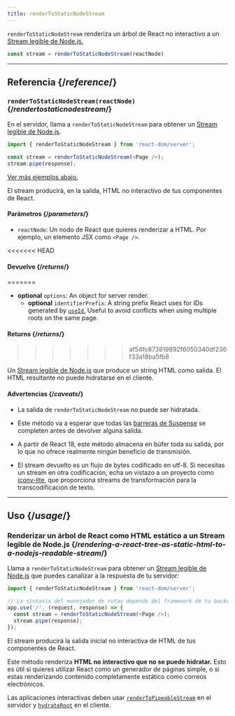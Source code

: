 ```yaml
---
title: renderToStaticNodeStream
---
```


<Intro>

`renderToStaticNodeStream` renderiza un árbol de React no interactivo a un [Stream legible de Node.js.](https://nodejs.org/api/stream.html#readable-streams)

```js
const stream = renderToStaticNodeStream(reactNode)
```

</Intro>

<InlineToc />

---

## Referencia {/*reference*/}

### `renderToStaticNodeStream(reactNode)` {/*rendertostaticnodestream*/}

En el servidor, llama a `renderToStaticNodeStream` para obtener un [Stream legible de Node.js](https://nodejs.org/api/stream.html#readable-streams).

```js
import { renderToStaticNodeStream } from 'react-dom/server';

const stream = renderToStaticNodeStream(<Page />);
stream.pipe(response);
```

[Ver más ejemplos abajo.](#usage)

El stream producirá, en la salida, HTML no interactivo de tus componentes de React.

#### Parámetros {/*parameters*/}

* `reactNode`: Un nodo de React que quieres renderizar a HTML. Por ejemplo, un elemento JSX como `<Page />`.

<<<<<<< HEAD
#### Devuelve {/*returns*/}
=======
* **optional** `options`: An object for server render.
  * **optional** `identifierPrefix`: A string prefix React uses for IDs generated by [`useId`.](/reference/react/useId) Useful to avoid conflicts when using multiple roots on the same page.

#### Returns {/*returns*/}
>>>>>>> af54fc873819892f6050340df236f33a18ba5fb8

Un [Stream legible de Node.js](https://nodejs.org/api/stream.html#readable-streams) que produce un string HTML como salida. El HTML resultante no puede hidratarse en el cliente.

#### Advertencias {/*caveats*/}

* La salida de `renderToStaticNodeStream` no puede ser hidratada.

* Este método va a esperar que todas las [barreras de Suspense](/reference/react/Suspense) se completen antes de devolver alguna salida.

* A partir de React 18, este método almacena en búfer toda su salida, por lo que no ofrece realmente ningún beneficio de transmisión.

* El stream  devuelto es un flujo de bytes codificado en utf-8. Si necesitas un stream en otra codificación, echa un vistazo a un proyecto como [iconv-lite](https://www.npmjs.com/package/iconv-lite), que proporciona streams de transformación para la transcodificación de texto.

---

## Uso {/*usage*/}

### Renderizar un árbol de React como HTML estático a un Stream legible de Node.js {/*rendering-a-react-tree-as-static-html-to-a-nodejs-readable-stream*/}

Llama a `renderToStaticNodeStream` para obtener un [Stream legible de Node.js](https://nodejs.org/api/stream.html#readable-streams) que puedes canalizar a la respuesta de tu servidor:

```js {5-6}
import { renderToStaticNodeStream } from 'react-dom/server';

// La sintaxis del manejador de rutas depende del framework de tu backend
app.use('/', (request, response) => {
  const stream = renderToStaticNodeStream(<Page />);
  stream.pipe(response);
});
```

El stream producirá la salida inicial no interactiva de HTML de tus componentes de React.

<Pitfall>

Este método renderiza **HTML no interactivo que no se puede hidratar.** Esto es útil si quieres utilizar React como un generador de páginas simple, o si estas renderizando  contenido completamente estático como correos electrónicos.

Las aplicaciones interactivas deben usar [`renderToPipeableStream`](/reference/react-dom/server/renderToPipeableStream) en el servidor y [`hydrateRoot`](/reference/react-dom/client/hydrateRoot) en el cliente.

</Pitfall>
